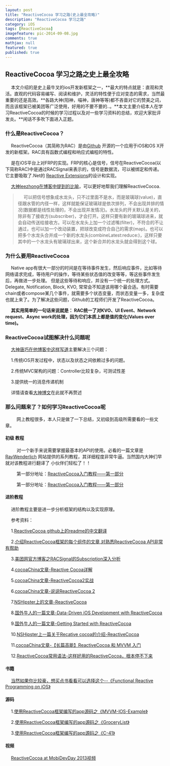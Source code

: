 ```yaml
---
layout: post
title: "ReactiveCocoa 学习之路(史上最全攻略)"
description: "ReactiveCocoa 学习之路"
category: iOS
tags: [ReactiveCocoa]
imagefeature: pic-2014-09-08.jpg
comments: true
mathjax: null
featured: true
published: true
---
```


## ReactiveCocoa 学习之路之史上最全攻略

　	本文介绍的是史上最牛叉的ios开发新框架之一，**最大的特点就是：直观和灵活。直观的代码容易编写、阅读和维护，灵活的特性便于应对变态的需求，当然最重要的还是高效。**各路大神(阳神，喵神，唐神等等)都不吝啬对它的赞美之词，而且该框架已被美团等广泛使用，好用的不要不要的..。**本文主要介绍本人在学习ReactiveCocoa的时候的学习过程以及对一些学习资料的总结，欢迎大家批评发炎。**闲话不多吹下面进入正题。

<!--more-->


### 什么是ReactiveCocoa？　	

　	ReactiveCocoa（其简称为RAC）是由[Github](https://github.com/ReactiveCocoa/ReactiveCocoa) 开源的一个应用于iOS和OS X开发的新框架。RAC具有函数式编程和响应式编程的特性。

　	是在iOS平台上对FRP的实现。FRP的核心是信号，信号在ReactiveCocoa(以下简称RAC)中是通过RACSignal来表示的，信号是数据流，可以被绑定和传递。它主要吸取了.Net的 [Reactive Extensions](https://msdn.microsoft.com/en-us/data/gg577609)的设计和实现。

　	[大神leezhong在博客中提到的比喻](http://limboy.me/ios/2013/06/19/frp-reactivecocoa.html)，可以更好地帮我们理解ReactiveCocoa.


>　	可以把信号想象成水龙头，只不过里面不是水，而是玻璃球(value)，直径跟水管的内径一样，这样就能保证玻璃球是依次排列，不会出现并排的情况(数据都是线性处理的，不会出现并发情况)。水龙头的开关默认是关的，除非有了接收方(subscriber)，才会打开。这样只要有新的玻璃球进来，就会自动传送给接收方。可以在水龙头上加一个过滤嘴(filter)，不符合的不让通过，也可以加一个改动装置，把球改变成符合自己的需求(map)。也可以把多个水龙头合并成一个新的水龙头(combineLatest:reduce:)，这样只要其中的一个水龙头有玻璃球出来，这个新合并的水龙头就会得到这个球。　


### 为什么要用ReactiveCocoa
　	Native app有很大一部分的时间是在等待事件发生，然后响应事件，比如等待网络请求完成，等待用户的操作，等待某些状态值的改变等等，等这些事件发生后，再做进一步处理。 但是这些等待和响应，并没有一个统一的处理方式。Delegate, Notification, Block, KVO, 常常会不知道该用哪个最合适。有时需要chain或者compose某几个事件，就需要多个状态变量，而状态变量一多，复杂度也就上来了。为了解决这些问题，Github的工程师们开发了ReactiveCocoa。

　	**其实用简单的一句话来说就是： RAC统一了对KVO、UI Event、Network request、Async work的处理，因为它们本质上都是值的变化(Values over time)。**  

### ReactiveCocoa试图解决什么问题呢
　	[大神唐巧在他博客中这样写道](http://www.devtang.com/blog/2014/02/11/reactivecocoa-introduction/)主要解决三个问题：

　	1.传统iOS开发过程中，状态以及状态之间依赖过多的问题。

　	2.传统MVC架构的问题：Controller比较复杂，可测试性差

　	3.提供统一的消息传递机制	

　	详情请查看[大神博文](http://www.devtang.com/blog/2014/02/11/reactivecocoa-introduction/)在此就不再赘述

### 那么问题来了？如何学习ReactiveCocoa呢

　	　	网上教程很多，本人只是做了一下总结，又初级到高级所需要看的一些文章。

#### 初级 教程

   　	　	对一个新手来说需要掌握最基本的API的使用。必看的一篇文章是[RayWenderlich](http://www.raywenderlich.com/62699/reactivecocoa-tutorial-pt1) 网站提供的系列教程，其详细程度非常牛逼。当然国内大神们早就对该教程进行翻译了 小伙伴们轻松了！！

   　	　	第一部分地址：[ReactiveCocoa入门教程——第一部分](http://benbeng.leanote.com/post/ReactiveCocoaTutorial-part1)

   　	　	第一部分地址：[ReactiveCocoa入门教程——第一部分](http://benbeng.leanote.com/post/ReactiveCocoaTutorial-part2)

#### 进阶教程

　	进阶教程主要是进一步分析框架的结构以及实现原理。

　	参考资料：

　	1.[ReactiveCocoa github上的readme的中文翻译](http://www.cocoachina.com/ios/20150702/12302.html)

　	2.[介绍ReactiveCocoa框架的每个组件的文章,对熟悉ReactiveCocoa API非常有帮助](http://blog.csdn.net/xdrt81y/article/details/30624469)　

　	3.[美团网官方博客之RACSignal的Subscription深入分析](http://tech.meituan.com/RACSignalSubscription.html)

　	4.[cocoaChina文章-Reactive Cocoa详解](http://www.cocoachina.com/industry/20140621/8905.html)	

　	5.[cocoaChina文章-ReactiveCocoa2实战](http://www.cocoachina.com/industry/20140609/8737.html)

　	6.[cocoaChina文章-说说ReactiveCocoa 2](http://www.cocoachina.com/industry/20140115/7702.html)

　	7.[NSHipster上的文章-Reactive​Cocoa](http://nshipster.com/reactivecocoa/)

　	8.[国外牛人的一篇文章-Data-Driven iOS Development with ReactiveCocoa](https://www.bignerdranch.com/blog/data-driven-ios-development-reactivecocoa/)

　	9.[国外牛人的一篇文章-Getting Started with ReactiveCocoa ](http://www.teehanlax.com/blog/getting-started-with-reactivecocoa/)

　	10.[NSHipster上一篇关于Recative cocoa的介绍-Reactive​Cocoa](http://nshipster.cn/reactivecocoa/)

　	11.[cocoaChina文章-【长篇高能】ReactiveCocoa 和 MVVM 入门](http://www.cocoachina.com/ios/20150526/11930.html)


　	12.[ReactiveCocoa常用语法-这样好用的ReactiveCocoa，根本停不下来](http://supermao.cn/zhe-yang-hao-yong-de-reactivecocoagen-ben-ting-bu-xia-lai/)

#### 书籍

　	[当然如果你比较豪，想买点书看看可以选择这个--《Functional Reactive Programming on iOS》](https://leanpub.com/iosfrp)

#### 源码　	

　	1.[使用ReactiveCocoa框架编写的app源码之《MVVM-IOS-Example》](https://github.com/Machx/MVVM-IOS-Example)

　	2.[使用ReactiveCocoa框架编写的app源码之《GroceryList》](https://github.com/jspahrsummers/GroceryList)

　	3.[使用ReactiveCocoa框架编写的app源码之《C-41》](https://github.com/AshFurrow/C-41)


#### 视频

　	[ReactiveCocoa at MobiDevDay 2013视频](https://vimeo.com/65637501)　	
　
　